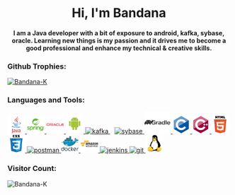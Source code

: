 <!-- Readme generated with help of https://rahuldkjain.github.io/gh-profile-readme-generator/ -->

<h1 align="center">Hi, I'm Bandana</h1>
<h4 align="center">I am a Java developer with a bit of exposure to android, kafka, sybase, oracle. Learning new things is my
    passion and it drives me to become a good professional and enhance my technical & creative skills.</h3>

<h3 align="left">Github Trophies:</h3>
<p align="left"> <a href="https://github.com/Bandana-K"><img
            src="https://github-profile-trophy.vercel.app/?username=Bandana-K&theme=flat&margin-w=15&margin-h=15&rank=SSS&rank=SS&rank=S&rank=AAA&rank=AA&rank=A&rank=B&rank=C&rank=SECRET" alt="Bandana-K" /></a> </p>

<h3 align="left">Languages and Tools:</h3>
<p align="left"> 
        <a href="https://www.w3schools.com/cs/" target="_blank"> <img src="https://raw.githubusercontent.com/devicons/devicon/master/icons/java/java-original-wordmark.svg" alt="java" width="40" height="40" /> </a>
        <a href="https://www.w3schools.com/cs/" target="_blank"> <img src="https://raw.githubusercontent.com/devicons/devicon/master/icons/spring/spring-original-wordmark.svg" alt="spring" width="40" height="40" /> </a>
        <a href="https://www.w3schools.com/cs/" target="_blank"> <img src="https://raw.githubusercontent.com/devicons/devicon/master/icons/oracle/oracle-original.svg" alt="oracle" width="40" height="40" /> </a>
        <a href="https://www.cprogramming.com/" target="_blank"> <img src="https://raw.githubusercontent.com/devicons/devicon/master/icons/android/android-original-wordmark.svg" alt="android" width="40" height="40" /> </a>
        <a href="https://www.cprogramming.com/" target="_blank"> <img src="https://upload.wikimedia.org/wikipedia/commons/thumb/0/05/Apache_kafka.svg/128px-Apache_kafka.svg.png" alt="kafka" width="25" height="40" /> </a>
        <a href="https://www.cprogramming.com/" target="_blank"> <img src="https://upload.wikimedia.org/wikipedia/commons/4/4c/Sybase-SAP_FINAL_logo.png" alt="sybase" width="60" height="40" style="padding-left:10px"/> </a>
        <a href="https://www.cprogramming.com/" target="_blank"> <img src="https://raw.githubusercontent.com/devicons/devicon/master/icons/gradle/gradle-plain-wordmark.svg" alt="gradle" width="60" height="50"/> </a>
        <a href="https://www.cprogramming.com/" target="_blank"> <img src="https://raw.githubusercontent.com/devicons/devicon/master/icons/c/c-original.svg" alt="c" width="40" height="40" /> </a>
        <a href="https://www.w3schools.com/cpp/" target="_blank"> <img src="https://raw.githubusercontent.com/devicons/devicon/master/icons/cplusplus/cplusplus-original.svg" alt="cplusplus" width="40" height="40" /> </a>
        <a href="https://www.w3.org/html/" target="_blank"> <img src="https://raw.githubusercontent.com/devicons/devicon/master/icons/html5/html5-original-wordmark.svg" alt="html5" width="40" height="40" /> </a>
        <a href="https://www.w3schools.com/css/" target="_blank"> <img src="https://raw.githubusercontent.com/devicons/devicon/master/icons/css3/css3-original-wordmark.svg" alt="css3" width="40" height="40" /> </a>
        <a href="https://postman.com" target="_blank"> <img src="https://www.vectorlogo.zone/logos/getpostman/getpostman-icon.svg" alt="postman" width="40" height="40" /> </a>
        <a href="https://www.docker.com/" target="_blank"> <img src="https://raw.githubusercontent.com/devicons/devicon/master/icons/docker/docker-original-wordmark.svg" alt="docker" width="40" height="40" /> </a>
        <a href="https://aws.amazon.com" target="_blank"> <img src="https://raw.githubusercontent.com/devicons/devicon/master/icons/amazonwebservices/amazonwebservices-original-wordmark.svg" alt="aws" width="40" height="40" /> </a>
        <a href="https://www.jenkins.io" target="_blank"> <img src="https://www.vectorlogo.zone/logos/jenkins/jenkins-icon.svg" alt="jenkins" width="40" height="40" /> </a>
        <a href="https://git-scm.com/" target="_blank"> <img src="https://www.vectorlogo.zone/logos/git-scm/git-scm-icon.svg" alt="git" width="40" height="40" /> </a>
        <a href="https://www.linux.org/" target="_blank"> <img src="https://raw.githubusercontent.com/devicons/devicon/master/icons/linux/linux-original.svg" alt="linux" width="40" height="40" /> </a>
</p>

<!-- <div>
 <p><img 
        src="https://github-readme-stats.vercel.app/api?username=Bandana-K&count_private=true&show_icons=true&include_all_commits=true&locale=en"
        alt="Bandana-K" /></p> 

<p><img 
        src="https://github-readme-stats.vercel.app/api/top-langs?username=Bandana-K&show_icons=true&locale=en&layout=compact"
        alt="Bandana-K" /></p>  
</div> 

<p><i>Most used languages shown above does not indicate my skill level. It's a github metric of which languages I have used most in my github repos.</i></p>
-->

<h3 align="left">Visitor Count:</h3>
<img 
        src="https://profile-counter.glitch.me/Bandana-K/count.svg"
        alt="Bandana-K" />
